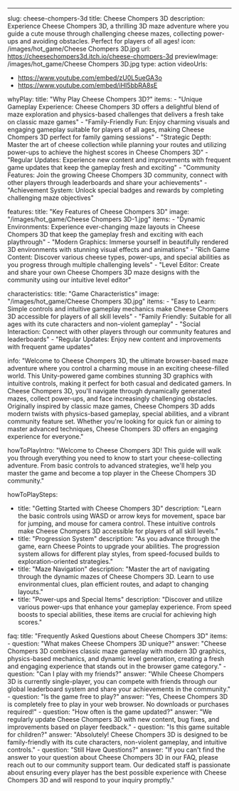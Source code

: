 ---
slug: cheese-chompers-3d
title: Cheese Chompers 3D
description: Experience Cheese Chompers 3D, a thrilling 3D maze adventure where you guide a cute mouse through challenging cheese mazes, collecting power-ups and avoiding obstacles. Perfect for players of all ages!
icon: /images/hot_game/Cheese Chompers 3D.jpg
url: https://cheesechompers3d.itch.io/cheese-chompers-3d
previewImage: /images/hot_game/Cheese Chompers 3D.jpg
type: action
videoUrls:
  - https://www.youtube.com/embed/zU0L5ueGA3o
  - https://www.youtube.com/embed/iHI5bbRA8sE

whyPlay:
  title: "Why Play Cheese Chompers 3D?"
  items:
    - "Unique Gameplay Experience: Cheese Chompers 3D offers a delightful blend of maze exploration and physics-based challenges that delivers a fresh take on classic maze games"
    - "Family-Friendly Fun: Enjoy charming visuals and engaging gameplay suitable for players of all ages, making Cheese Chompers 3D perfect for family gaming sessions"
    - "Strategic Depth: Master the art of cheese collection while planning your routes and utilizing power-ups to achieve the highest scores in Cheese Chompers 3D"
    - "Regular Updates: Experience new content and improvements with frequent game updates that keep the gameplay fresh and exciting"
    - "Community Features: Join the growing Cheese Chompers 3D community, connect with other players through leaderboards and share your achievements"
    - "Achievement System: Unlock special badges and rewards by completing challenging maze objectives"

features:
  title: "Key Features of Cheese Chompers 3D"
  image: "/images/hot_game/Cheese Chompers 3D-1.jpg"
  items:
    - "Dynamic Environments: Experience ever-changing maze layouts in Cheese Chompers 3D that keep the gameplay fresh and exciting with each playthrough"
    - "Modern Graphics: Immerse yourself in beautifully rendered 3D environments with stunning visual effects and animations"
    - "Rich Game Content: Discover various cheese types, power-ups, and special abilities as you progress through multiple challenging levels"
    - "Level Editor: Create and share your own Cheese Chompers 3D maze designs with the community using our intuitive level editor"

characteristics:
  title: "Game Characteristics"
  image: "/images/hot_game/Cheese Chompers 3D.jpg"
  items:
    - "Easy to Learn: Simple controls and intuitive gameplay mechanics make Cheese Chompers 3D accessible for players of all skill levels"
    - "Family Friendly: Suitable for all ages with its cute characters and non-violent gameplay"
    - "Social Interaction: Connect with other players through our community features and leaderboards"
    - "Regular Updates: Enjoy new content and improvements with frequent game updates"

info: "Welcome to Cheese Chompers 3D, the ultimate browser-based maze adventure where you control a charming mouse in an exciting cheese-filled world. This Unity-powered game combines stunning 3D graphics with intuitive controls, making it perfect for both casual and dedicated gamers. In Cheese Chompers 3D, you'll navigate through dynamically generated mazes, collect power-ups, and face increasingly challenging obstacles. Originally inspired by classic maze games, Cheese Chompers 3D adds modern twists with physics-based gameplay, special abilities, and a vibrant community feature set. Whether you're looking for quick fun or aiming to master advanced techniques, Cheese Chompers 3D offers an engaging experience for everyone."

howToPlayIntro: "Welcome to Cheese Chompers 3D! This guide will walk you through everything you need to know to start your cheese-collecting adventure. From basic controls to advanced strategies, we'll help you master the game and become a top player in the Cheese Chompers 3D community."

howToPlaySteps:
  - title: "Getting Started with Cheese Chompers 3D"
    description: "Learn the basic controls using WASD or arrow keys for movement, space bar for jumping, and mouse for camera control. These intuitive controls make Cheese Chompers 3D accessible for players of all skill levels."
  - title: "Progression System"
    description: "As you advance through the game, earn Cheese Points to upgrade your abilities. The progression system allows for different play styles, from speed-focused builds to exploration-oriented strategies."
  - title: "Maze Navigation"
    description: "Master the art of navigating through the dynamic mazes of Cheese Chompers 3D. Learn to use environmental clues, plan efficient routes, and adapt to changing layouts."
  - title: "Power-ups and Special Items"
    description: "Discover and utilize various power-ups that enhance your gameplay experience. From speed boosts to special abilities, these items are crucial for achieving high scores."

faq:
  title: "Frequently Asked Questions about Cheese Chompers 3D"
  items:
    - question: "What makes Cheese Chompers 3D unique?"
      answer: "Cheese Chompers 3D combines classic maze gameplay with modern 3D graphics, physics-based mechanics, and dynamic level generation, creating a fresh and engaging experience that stands out in the browser game category."
    - question: "Can I play with my friends?"
      answer: "While Cheese Chompers 3D is currently single-player, you can compete with friends through our global leaderboard system and share your achievements in the community."
    - question: "Is the game free to play?"
      answer: "Yes, Cheese Chompers 3D is completely free to play in your web browser. No downloads or purchases required!"
    - question: "How often is the game updated?"
      answer: "We regularly update Cheese Chompers 3D with new content, bug fixes, and improvements based on player feedback."
    - question: "Is this game suitable for children?"
      answer: "Absolutely! Cheese Chompers 3D is designed to be family-friendly with its cute characters, non-violent gameplay, and intuitive controls."
    - question: "Still Have Questions?"
      answer: "If you can't find the answer to your question about Cheese Chompers 3D in our FAQ, please reach out to our community support team. Our dedicated staff is passionate about ensuring every player has the best possible experience with Cheese Chompers 3D and will respond to your inquiry promptly." 